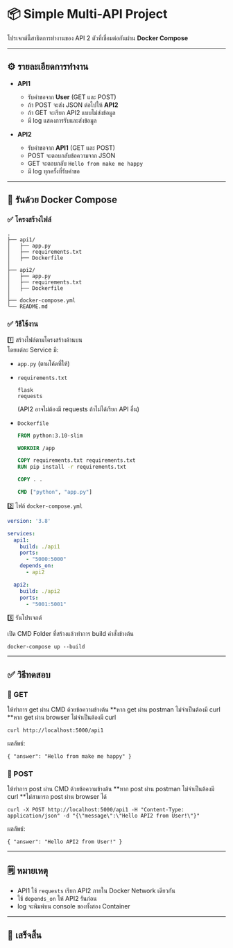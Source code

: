 # 📦 Simple Multi-API Project

โปรเจกต์นี้สาธิตการทำงานของ API 2 ตัวที่เชื่อมต่อกันผ่าน **Docker Compose**

---

## ⚙️ รายละเอียดการทำงาน

- **API1**
  - รับคำขอจาก **User** (GET และ POST)
  - ถ้า POST จะส่ง JSON ต่อไปให้ **API2**
  - ถ้า GET จะเรียก API2 แบบไม่ส่งข้อมูล
  - มี log แสดงการรับและส่งข้อมูล

- **API2**
  - รับคำขอจาก **API1** (GET และ POST)
  - POST จะตอบกลับข้อความจาก JSON
  - GET จะตอบกลับ `Hello from make me happy`
  - มี log ทุกครั้งที่รับคำขอ

---

## 🐳 รันด้วย Docker Compose

### ✅ โครงสร้างไฟล์

```
.
├── api1/
│   ├── app.py
│   ├── requirements.txt
│   ├── Dockerfile
│
├── api2/
│   ├── app.py
│   ├── requirements.txt
│   ├── Dockerfile
│
├── docker-compose.yml
└── README.md
```

### ✅ วิธีใช้งาน

1️⃣ สร้างไฟล์ตามโครงสร้างด้านบน  
โดยแต่ละ Service มี:
- `app.py` (ตามโค้ดที่ให้)
- `requirements.txt`  
  ```
  flask
  requests
  ```
  (API2 อาจไม่ต้องมี requests ถ้าไม่ได้เรียก API อื่น)

- `Dockerfile`
  ```dockerfile
  FROM python:3.10-slim

  WORKDIR /app

  COPY requirements.txt requirements.txt
  RUN pip install -r requirements.txt

  COPY . .

  CMD ["python", "app.py"]
  ```

2️⃣ ไฟล์ `docker-compose.yml`

```yaml
version: '3.8'

services:
  api1:
    build: ./api1
    ports:
      - "5000:5000"
    depends_on:
      - api2

  api2:
    build: ./api2
    ports:
      - "5001:5001"
```

3️⃣ รันโปรเจกต์

เปิด CMD Folder ที่สร้างแล้วทำการ build คำสั่งข้างต้น

```
docker-compose up --build
```

---

## ✅ วิธีทดสอบ

### 📌 GET

ให้ทำการ get ผ่าน CMD ด้วยข้อความข้างต้น
**หาก get ผ่าน postman ไม่จำเป็นต้องมี curl
**หาก get ผ่าน browser ไม่จำเป็นต้องมี curl

```
curl http://localhost:5000/api1
```

ผลลัพธ์:
```
{ "answer": "Hello from make me happy" }
```

### 📌 POST

ให้ทำการ post ผ่าน CMD ด้วยข้อความข้างต้น
**หาก post ผ่าน postman ไม่จำเป็นต้องมี curl
**ไม่สามารถ post ผ่าน browser ได้

```
curl -X POST http://localhost:5000/api1 -H "Content-Type: application/json" -d "{\"message\":\"Hello API2 from User!\"}"
```

ผลลัพธ์:
```
{ "answer": "Hello API2 from User!" }
```

---

## 🗒️ หมายเหตุ

- API1 ใช้ `requests` เรียก API2 ภายใน Docker Network เดียวกัน
- ใช้ `depends_on` ให้ API2 รันก่อน
- log จะพิมพ์บน console ของทั้งสอง Container

---

## 🎉 เสร็จสิ้น
